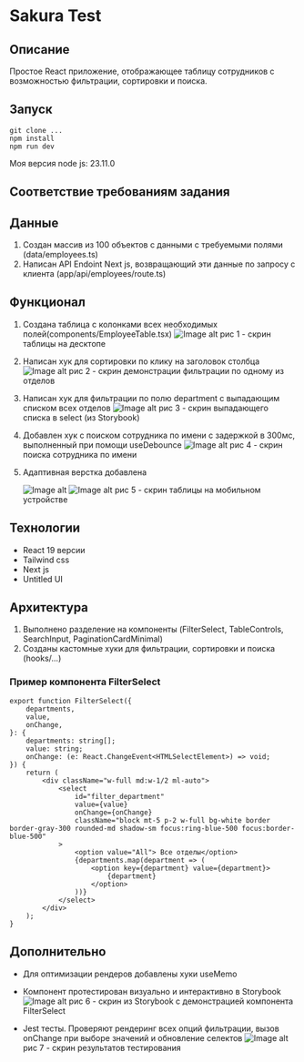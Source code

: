 # Sakura Test
## Описание
Простое React приложение, отображающее таблицу сотрудников с возможностью фильтрации, сортировки и поиска.
## Запуск
```
git clone ...
npm install
npm run dev
```
Моя версия node js: 23.11.0

## Соответствие требованиям задания
## Данные
1. Создан массив из 100 объектов с данными с требуемыми полями (data/employees.ts)
2. Написан API Endoint Next js, возвращающий эти данные по запросу с клиента (app/api/employees/route.ts)

## Функционал
1. Создана таблица с колонками всех необходимых полей(components/EmployeeTable.tsx)
   ![Image alt](https://github.com/vMaxiMv/Sakura-Test/blob/main/public/1.jpg)
   рис 1 - скрин таблицы на десктопе
   
3. Написан хук для сортировки по клику на заголовок столбца
   ![Image alt](https://github.com/vMaxiMv/Sakura-Test/blob/main/public/2.jpg)
   рис 2 - скрин демонстрации фильтрации по одному из отделов
   
5. Написан хук для фильтрации по полю department с выпадающим списком всех отделов
   ![Image alt](https://github.com/vMaxiMv/Sakura-Test/blob/main/public/8.jpg)
   рис 3 - скрин выпадающего списка в select (из Storybook)
   
7. Добавлен хук с поиском сотрудника по имени с задержкой в 300мс, выполненный при помощи useDebounce
   ![Image alt](https://github.com/vMaxiMv/Sakura-Test/blob/main/public/3.jpg)
   рис 4 - скрин поиска сотрудника по имени
   
9. Адаптивная верстка добавлена
   
    ![Image alt](https://github.com/vMaxiMv/Sakura-Test/blob/main/public/5.jpg)
    ![Image alt](https://github.com/vMaxiMv/Sakura-Test/blob/main/public/6.jpg)
   рис 5 - скрин таблицы на мобильном устройстве

## Технологии
* React 19 версии
* Tailwind css
* Next js
* Untitled UI

## Архитектура
1. Выполнено разделение на компоненты (FilterSelect, TableControls, SearchInput, PaginationCardMinimal)
2. Созданы кастомные хуки для фильтрации, сортировки и поиска (hooks/...)
### Пример компонента FilterSelect
```
export function FilterSelect({
    departments,
    value,
    onChange,
}: {
    departments: string[];
    value: string;
    onChange: (e: React.ChangeEvent<HTMLSelectElement>) => void;
}) {
    return (
        <div className="w-full md:w-1/2 ml-auto">
            <select
                id="filter_department"
                value={value}
                onChange={onChange}
                className="block mt-5 p-2 w-full bg-white border border-gray-300 rounded-md shadow-sm focus:ring-blue-500 focus:border-blue-500"
            >
                <option value="All"> Все отделы</option>
                {departments.map(department => (
                    <option key={department} value={department}>
                        {department}
                    </option>
                ))}
            </select>
        </div>
    );
}

```

## Дополнительно
* Для оптимизации рендеров добавлены хуки useMemo
* Компонент протестирован визуально и интерактивно в Storybook
  ![Image alt](https://github.com/vMaxiMv/Sakura-Test/blob/main/public/8.jpg)
  рис 6 - скрин из Storybook с демонстрацией компонента FilterSelect
  
* Jest тесты. Проверяют рендеринг всех опций фильтрации, вызов onChange при выборе значений и обновление селектов
  ![Image alt](https://github.com/vMaxiMv/Sakura-Test/blob/main/public/7.jpg)
  рис 7 - скрин результатов тестирования
  
